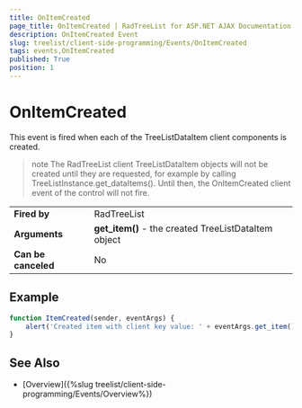```yaml
---
title: OnItemCreated
page_title: OnItemCreated | RadTreeList for ASP.NET AJAX Documentation
description: OnItemCreated Event
slug: treelist/client-side-programming/Events/OnItemCreated
tags: events,OnItemCreated
published: True
position: 1
---
```


# OnItemCreated


This event is fired when each of the TreeListDataItem client components is created.

>note The RadTreeList client TreeListDataItem objects will not be created until they are requested, for example by calling TreeListInstance.get_dataItems(). Until then, the OnItemCreated client event of the control will not fire.
>

| | |
| ------ | ------ |
| **Fired by** | RadTreeList |
| **Arguments** | **get_item()** - the created TreeListDataItem object  |
| **Can be canceled** | No |


## Example


````JavaScript
function ItemCreated(sender, eventArgs) {
    alert('Created item with client key value: ' + eventArgs.get_item().get_dataKeyValue('LastName'));
}
````


## See Also

 * [Overview]({%slug treelist/client-side-programming/Events/Overview%})
 
 